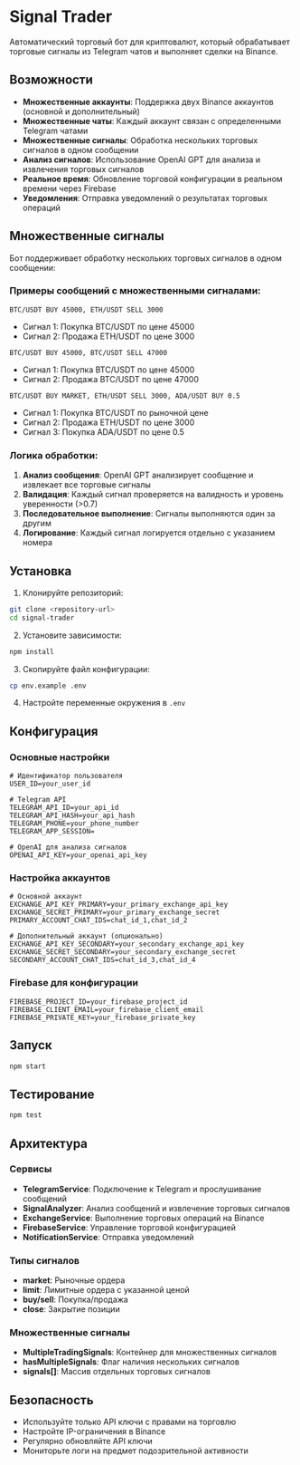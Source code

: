 # Signal Trader

Автоматический торговый бот для криптовалют, который обрабатывает торговые сигналы из Telegram чатов и выполняет сделки на Binance.

## Возможности

- **Множественные аккаунты**: Поддержка двух Binance аккаунтов (основной и дополнительный)
- **Множественные чаты**: Каждый аккаунт связан с определенными Telegram чатами
- **Множественные сигналы**: Обработка нескольких торговых сигналов в одном сообщении
- **Анализ сигналов**: Использование OpenAI GPT для анализа и извлечения торговых сигналов
- **Реальное время**: Обновление торговой конфигурации в реальном времени через Firebase
- **Уведомления**: Отправка уведомлений о результатах торговых операций

## Множественные сигналы

Бот поддерживает обработку нескольких торговых сигналов в одном сообщении:

### Примеры сообщений с множественными сигналами:

```
BTC/USDT BUY 45000, ETH/USDT SELL 3000
```

- Сигнал 1: Покупка BTC/USDT по цене 45000
- Сигнал 2: Продажа ETH/USDT по цене 3000

```
BTC/USDT BUY 45000, BTC/USDT SELL 47000
```

- Сигнал 1: Покупка BTC/USDT по цене 45000
- Сигнал 2: Продажа BTC/USDT по цене 47000

```
BTC/USDT BUY MARKET, ETH/USDT SELL 3000, ADA/USDT BUY 0.5
```

- Сигнал 1: Покупка BTC/USDT по рыночной цене
- Сигнал 2: Продажа ETH/USDT по цене 3000
- Сигнал 3: Покупка ADA/USDT по цене 0.5

### Логика обработки:

1. **Анализ сообщения**: OpenAI GPT анализирует сообщение и извлекает все торговые сигналы
2. **Валидация**: Каждый сигнал проверяется на валидность и уровень уверенности (>0.7)
3. **Последовательное выполнение**: Сигналы выполняются один за другим
4. **Логирование**: Каждый сигнал логируется отдельно с указанием номера

## Установка

1. Клонируйте репозиторий:

```bash
git clone <repository-url>
cd signal-trader
```

2. Установите зависимости:

```bash
npm install
```

3. Скопируйте файл конфигурации:

```bash
cp env.example .env
```

4. Настройте переменные окружения в `.env`

## Конфигурация

### Основные настройки

```env
# Идентификатор пользователя
USER_ID=your_user_id

# Telegram API
TELEGRAM_API_ID=your_api_id
TELEGRAM_API_HASH=your_api_hash
TELEGRAM_PHONE=your_phone_number
TELEGRAM_APP_SESSION=

# OpenAI для анализа сигналов
OPENAI_API_KEY=your_openai_api_key
```

### Настройка аккаунтов

```env
# Основной аккаунт
EXCHANGE_API_KEY_PRIMARY=your_primary_exchange_api_key
EXCHANGE_SECRET_PRIMARY=your_primary_exchange_secret
PRIMARY_ACCOUNT_CHAT_IDS=chat_id_1,chat_id_2

# Дополнительный аккаунт (опционально)
EXCHANGE_API_KEY_SECONDARY=your_secondary_exchange_api_key
EXCHANGE_SECRET_SECONDARY=your_secondary_exchange_secret
SECONDARY_ACCOUNT_CHAT_IDS=chat_id_3,chat_id_4
```

### Firebase для конфигурации

```env
FIREBASE_PROJECT_ID=your_firebase_project_id
FIREBASE_CLIENT_EMAIL=your_firebase_client_email
FIREBASE_PRIVATE_KEY=your_firebase_private_key
```

## Запуск

```bash
npm start
```

## Тестирование

```bash
npm test
```

## Архитектура

### Сервисы

- **TelegramService**: Подключение к Telegram и прослушивание сообщений
- **SignalAnalyzer**: Анализ сообщений и извлечение торговых сигналов
- **ExchangeService**: Выполнение торговых операций на Binance
- **FirebaseService**: Управление торговой конфигурацией
- **NotificationService**: Отправка уведомлений

### Типы сигналов

- **market**: Рыночные ордера
- **limit**: Лимитные ордера с указанной ценой
- **buy/sell**: Покупка/продажа
- **close**: Закрытие позиции

### Множественные сигналы

- **MultipleTradingSignals**: Контейнер для множественных сигналов
- **hasMultipleSignals**: Флаг наличия нескольких сигналов
- **signals[]**: Массив отдельных торговых сигналов

## Безопасность

- Используйте только API ключи с правами на торговлю
- Настройте IP-ограничения в Binance
- Регулярно обновляйте API ключи
- Мониторьте логи на предмет подозрительной активности
